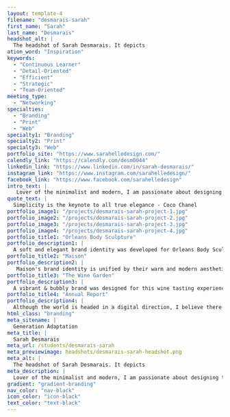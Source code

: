 ```yaml
---
layout: template-4
filename: "desmarais-sarah" 
first_name: "Sarah"
last_name: "Desmarais"
headshot_alt: |
  The headshot of Sarah Desmarais. It depicts
ation_word: "Inspiration"
keywords:
  - "Continuous Learner"
  - "Detail-Oriented"
  - "Efficient"
  - "Strategic"
  - "Team-Oriented"
meeting_type:
  - "Networking"
specialties:
  - "Branding"
  - "Print"
  - "Web"
specialty1: "Branding"
specialty2: "Print"
specialty3: "Web"
portfolio_site: "https://www.sarahelledesign.com/"
calendly_link: "https://calendly.com/desm0044"
linkedin_link: "https://www.linkedin.com/in/sarah-desmarais/"
instagram_link: "https://www.instagram.com/sarahelledesign/"
facebook_link: "https://www.facebook.com/sarahelledesign"
intro_text: |
   Lover of the minimalist and modern, I am passionate about designing timeless and strategic pieces for small businesses to help them connect with their market and grow their brand.
quote_text: |
  Simplicity is the keynote to all true elegance - Coco Chanel
portfolio_image1: "/projects/desmarais-sarah-project-1.jpg"
portfolio_image2: "/projects/desmarais-sarah-project-2.jpg"
portfolio_image3: "/projects/desmarais-sarah-project-3.jpg"
portfolio_image4: "/projects/desmarais-sarah-project-4.jpg"
portfolio_title1: "Orleans Body Sculpture"
portfolio_description1: |
  A soft and elegant brand identity was developed for Orleans Body Sculpture  - one that is non-trendy, but timeless. A complete brand guide, stationery pieces and digital creative direction were developed to complement the new branding.
portfolio_title2: "Maison"
portfolio_description2: |
   Maison's brand identity is unified by their warm and modern aesthetic. Through HTML and CSS, their e-commerce website was developed and came to life with neutral colour tones, natural materials and warm textures just like their products.
portfolio_title3: "The Wine Garden"
portfolio_description3: |
  A vibrant & bubbly brand was designed for this wine tasting experience along with a web design that was developed to improve the event's online presence. Creative direction was also given for social media accounts and any promotional packaging.
portfolio_title4: "Annual Report"
portfolio_description4: |
  Although the world is headed in a digital direction, I believe there is still a need and love for print pieces. I am passionate about creating designs that complement a brand's aesthetic, just like this annual report.
html_class: "branding"
meta_sitename: |
  Generation Adaptation
meta_title: |
  Sarah Desmarais
meta_url: /students/desmarais-sarah
meta_previewimage: headshots/desmarais-sarah-headshot.png
meta_alt: |
  The headshot of Sarah Desmarais. It depicts
meta_description: |
  Lover of the minimalist and modern, I am passionate about designing timeless and strategic pieces for small businesses to help them connect with their market and grow their brand.
gradient: "gradient-branding"
nav_color: "nav-black"
icon_color: "icon-black"
text_color: "text-black"
---
```



